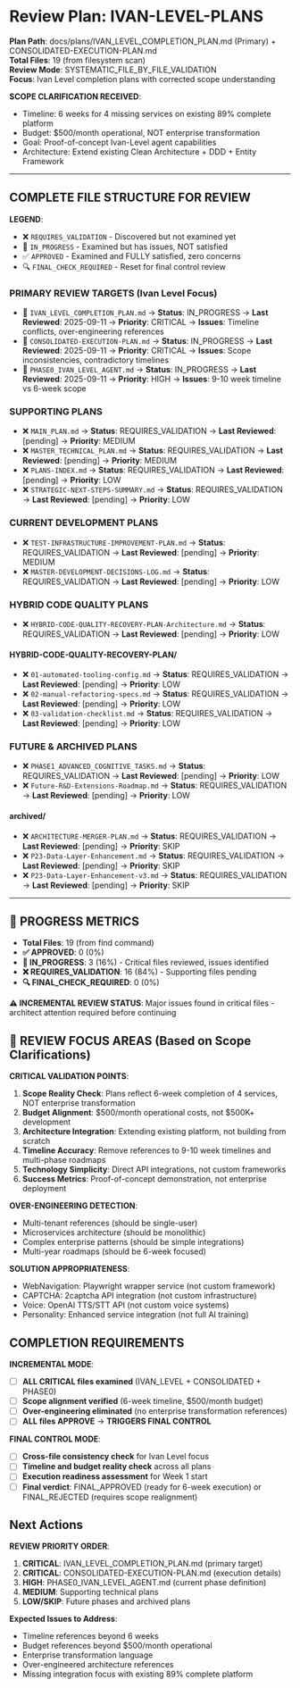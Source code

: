 # Review Plan: IVAN-LEVEL-PLANS

**Plan Path**: docs/plans/IVAN_LEVEL_COMPLETION_PLAN.md (Primary) + CONSOLIDATED-EXECUTION-PLAN.md  
**Total Files**: 19 (from filesystem scan)  
**Review Mode**: SYSTEMATIC_FILE_BY_FILE_VALIDATION  
**Focus**: Ivan Level completion plans with corrected scope understanding

**SCOPE CLARIFICATION RECEIVED**:
- Timeline: 6 weeks for 4 missing services on existing 89% complete platform
- Budget: $500/month operational, NOT enterprise transformation
- Goal: Proof-of-concept Ivan-Level agent capabilities
- Architecture: Extend existing Clean Architecture + DDD + Entity Framework

---

## COMPLETE FILE STRUCTURE FOR REVIEW

**LEGEND**:
- ❌ `REQUIRES_VALIDATION` - Discovered but not examined yet
- 🔄 `IN_PROGRESS` - Examined but has issues, NOT satisfied  
- ✅ `APPROVED` - Examined and FULLY satisfied, zero concerns
- 🔍 `FINAL_CHECK_REQUIRED` - Reset for final control review

### PRIMARY REVIEW TARGETS (Ivan Level Focus)
- 🔄 `IVAN_LEVEL_COMPLETION_PLAN.md` → **Status**: IN_PROGRESS → **Last Reviewed**: 2025-09-11 → **Priority**: CRITICAL → **Issues**: Timeline conflicts, over-engineering references
- 🔄 `CONSOLIDATED-EXECUTION-PLAN.md` → **Status**: IN_PROGRESS → **Last Reviewed**: 2025-09-11 → **Priority**: CRITICAL → **Issues**: Scope inconsistencies, contradictory timelines
- 🔄 `PHASE0_IVAN_LEVEL_AGENT.md` → **Status**: IN_PROGRESS → **Last Reviewed**: 2025-09-11 → **Priority**: HIGH → **Issues**: 9-10 week timeline vs 6-week scope

### SUPPORTING PLANS
- ❌ `MAIN_PLAN.md` → **Status**: REQUIRES_VALIDATION → **Last Reviewed**: [pending] → **Priority**: MEDIUM
- ❌ `MASTER_TECHNICAL_PLAN.md` → **Status**: REQUIRES_VALIDATION → **Last Reviewed**: [pending] → **Priority**: MEDIUM
- ❌ `PLANS-INDEX.md` → **Status**: REQUIRES_VALIDATION → **Last Reviewed**: [pending] → **Priority**: LOW
- ❌ `STRATEGIC-NEXT-STEPS-SUMMARY.md` → **Status**: REQUIRES_VALIDATION → **Last Reviewed**: [pending] → **Priority**: LOW

### CURRENT DEVELOPMENT PLANS
- ❌ `TEST-INFRASTRUCTURE-IMPROVEMENT-PLAN.md` → **Status**: REQUIRES_VALIDATION → **Last Reviewed**: [pending] → **Priority**: MEDIUM
- ❌ `MASTER-DEVELOPMENT-DECISIONS-LOG.md` → **Status**: REQUIRES_VALIDATION → **Last Reviewed**: [pending] → **Priority**: LOW

### HYBRID CODE QUALITY PLANS
- ❌ `HYBRID-CODE-QUALITY-RECOVERY-PLAN-Architecture.md` → **Status**: REQUIRES_VALIDATION → **Last Reviewed**: [pending] → **Priority**: LOW

#### HYBRID-CODE-QUALITY-RECOVERY-PLAN/
- ❌ `01-automated-tooling-config.md` → **Status**: REQUIRES_VALIDATION → **Last Reviewed**: [pending] → **Priority**: LOW
- ❌ `02-manual-refactoring-specs.md` → **Status**: REQUIRES_VALIDATION → **Last Reviewed**: [pending] → **Priority**: LOW  
- ❌ `03-validation-checklist.md` → **Status**: REQUIRES_VALIDATION → **Last Reviewed**: [pending] → **Priority**: LOW

### FUTURE & ARCHIVED PLANS
- ❌ `PHASE1_ADVANCED_COGNITIVE_TASKS.md` → **Status**: REQUIRES_VALIDATION → **Last Reviewed**: [pending] → **Priority**: LOW
- ❌ `Future-R&D-Extensions-Roadmap.md` → **Status**: REQUIRES_VALIDATION → **Last Reviewed**: [pending] → **Priority**: LOW

#### archived/
- ❌ `ARCHITECTURE-MERGER-PLAN.md` → **Status**: REQUIRES_VALIDATION → **Last Reviewed**: [pending] → **Priority**: SKIP
- ❌ `P23-Data-Layer-Enhancement.md` → **Status**: REQUIRES_VALIDATION → **Last Reviewed**: [pending] → **Priority**: SKIP
- ❌ `P23-Data-Layer-Enhancement-v3.md` → **Status**: REQUIRES_VALIDATION → **Last Reviewed**: [pending] → **Priority**: SKIP

---

## 🚨 PROGRESS METRICS
- **Total Files**: 19 (from find command)
- **✅ APPROVED**: 0 (0%)
- **🔄 IN_PROGRESS**: 3 (16%) - Critical files reviewed, issues identified
- **❌ REQUIRES_VALIDATION**: 16 (84%) - Supporting files pending
- **🔍 FINAL_CHECK_REQUIRED**: 0 (0%)

**⚠️ INCREMENTAL REVIEW STATUS**: Major issues found in critical files - architect attention required before continuing

## 🚨 REVIEW FOCUS AREAS (Based on Scope Clarifications)
**CRITICAL VALIDATION POINTS**:
1. **Scope Reality Check**: Plans reflect 6-week completion of 4 services, NOT enterprise transformation
2. **Budget Alignment**: $500/month operational costs, not $500K+ development
3. **Architecture Integration**: Extending existing platform, not building from scratch
4. **Timeline Accuracy**: Remove references to 9-10 week timelines and multi-phase roadmaps
5. **Technology Simplicity**: Direct API integrations, not custom frameworks
6. **Success Metrics**: Proof-of-concept demonstration, not enterprise deployment

**OVER-ENGINEERING DETECTION**:
- Multi-tenant references (should be single-user)
- Microservices architecture (should be monolithic)
- Complex enterprise patterns (should be simple integrations)
- Multi-year roadmaps (should be 6-week focused)

**SOLUTION APPROPRIATENESS**:
- WebNavigation: Playwright wrapper service (not custom framework)
- CAPTCHA: 2captcha API integration (not custom infrastructure)
- Voice: OpenAI TTS/STT API (not custom voice systems)
- Personality: Enhanced service integration (not full AI training)

## COMPLETION REQUIREMENTS
**INCREMENTAL MODE**:
- [ ] **ALL CRITICAL files examined** (IVAN_LEVEL + CONSOLIDATED + PHASE0)
- [ ] **Scope alignment verified** (6-week timeline, $500/month budget)
- [ ] **Over-engineering eliminated** (no enterprise transformation references)
- [ ] **ALL files APPROVE** → **TRIGGERS FINAL CONTROL**

**FINAL CONTROL MODE**:
- [ ] **Cross-file consistency check** for Ivan Level focus
- [ ] **Timeline and budget reality check** across all plans
- [ ] **Execution readiness assessment** for Week 1 start
- [ ] **Final verdict**: FINAL_APPROVED (ready for 6-week execution) or FINAL_REJECTED (requires scope realignment)

## Next Actions
**REVIEW PRIORITY ORDER**:
1. **CRITICAL**: IVAN_LEVEL_COMPLETION_PLAN.md (primary target)
2. **CRITICAL**: CONSOLIDATED-EXECUTION-PLAN.md (execution details)  
3. **HIGH**: PHASE0_IVAN_LEVEL_AGENT.md (current phase definition)
4. **MEDIUM**: Supporting technical plans
5. **LOW/SKIP**: Future phases and archived plans

**Expected Issues to Address**:
- Timeline references beyond 6 weeks
- Budget references beyond $500/month operational
- Enterprise transformation language
- Over-engineered architecture references
- Missing integration focus with existing 89% complete platform